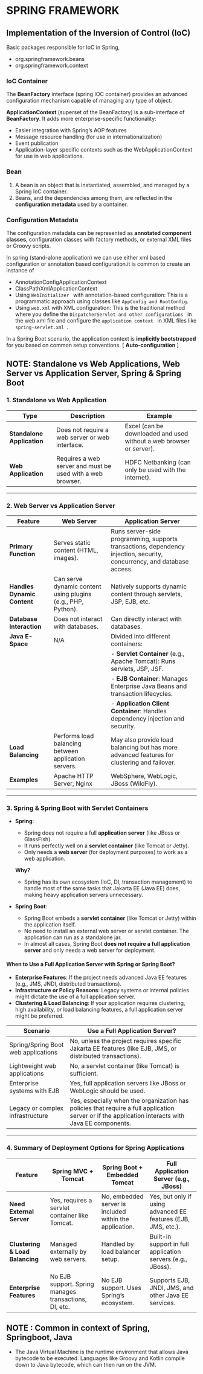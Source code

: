 # SPRING FRAMEWORK

## Implementation of the Inversion of Control (IoC)

Basic packages responsible for IoC in Spring, 
 * org.springframework.beans
 * org.springframework.context

### IoC Container

The **BeanFactory** interface (spring IOC container) provides an advanced configuration mechanism capable of managing any type of object.

**ApplicationContext** (superset of the BeanFactory) is a sub-interface of **BeanFactory**. It adds more enterprise-specific functionality:
  * Easier integration with Spring’s AOP features
  * Message resource handling (for use in internationalization)
  * Event publication
  * Application-layer specific contexts such as the WebApplicationContext for use in web applications.

### Bean

1. A bean is an object that is instantiated, assembled, and managed by a Spring IoC container.
2. Beans, and the dependencies among them, are reflected in the **configuration metadata** used by a container.

### Configuration Metadata

The configuration metadata can be represented as **annotated component classes**, configuration classes with factory methods, or external XML files or Groovy scripts.

In spring (stand-alone application) we can use either xml based configuration or annotation based configuration.it is common to create an instance of 
   * AnnotationConfigApplicationContext
   * ClassPathXmlApplicationContext
* Using  ``WebInitializer `` with annotation-based configuration: This is a programmatic approach using classes like `` AppConfig and RootConfig ``.
* Using `` web.xml `` with XML configuration: This is the traditional method where you define the  ``DispatcherServlet and other configurations `` in the web.xml file and configure the  ``application context `` in XML files like  ``spring-servlet.xml ``.

In a Spring Boot scenario, the application context is **implicitly bootstrapped** for you based on common setup conventions. [ **Auto-configuration** ]





## NOTE: Standalone vs Web Applications, Web Server vs Application Server, Spring & Spring Boot

### 1. Standalone vs Web Application

| **Type**               | **Description**                                                                                                                                          | **Example**                     |
|------------------------|----------------------------------------------------------------------------------------------------------------------------------------------------------|---------------------------------|
| **Standalone Application** | Does not require a web server or web interface.                                                                                                          | Excel (can be downloaded and used without a web browser or server). |
| **Web Application**     | Requires a web server and must be used with a web browser.                                                                                               | HDFC Netbanking (can only be used with the internet).                |

---

### 2. Web Server vs Application Server

| **Feature**                        | **Web Server**                                                   | **Application Server**                                                                                                      |
|------------------------------------|-------------------------------------------------------------------|-----------------------------------------------------------------------------------------------------------------------------|
| **Primary Function**               | Serves static content (HTML, images).                             | Runs server-side programming, supports transactions, dependency injection, security, concurrency, and database access.      |
| **Handles Dynamic Content**        | Can serve dynamic content using plugins (e.g., PHP, Python).      | Natively supports dynamic content through servlets, JSP, EJB, etc.                                                          |
| **Database Interaction**           | Does not interact with databases.                                 | Can directly interact with databases.                                                                                       |
| **Java E-Space**                   | N/A                                                               | Divided into different containers:                                                                                          |
|                                    |                                                                   | - **Servlet Container** (e.g., Apache Tomcat): Runs servlets, JSP, JSF.                                                     |
|                                    |                                                                   | - **EJB Container**: Manages Enterprise Java Beans and transaction lifecycles.                                               |
|                                    |                                                                   | - **Application Client Container**: Handles dependency injection and security.                                               |
| **Load Balancing**                 | Performs load balancing between application servers.              | May also provide load balancing but has more advanced features for clustering and failover.                                  |
| **Examples**                       | Apache HTTP Server, Nginx                                         | WebSphere, WebLogic, JBoss (WildFly).                                                                                        |

---

### 3. Spring & Spring Boot with Servlet Containers

- **Spring**:
  - Spring does not require a full **application server** (like JBoss or GlassFish).
  - It runs perfectly well on a **servlet container** (like Tomcat or Jetty).
  - Only needs a **web server** (for deployment purposes) to work as a web application.
  
  **Why?**
  - Spring has its own ecosystem (IoC, DI, transaction management) to handle most of the same tasks that Jakarta EE (Java EE) does, making heavy application servers unnecessary.

- **Spring Boot**:
  - Spring Boot embeds a **servlet container** (like Tomcat or Jetty) within the application itself.
  - No need to install an external web server or servlet container. The application can run as a standalone jar.
  - In almost all cases, Spring Boot **does not require a full application server** and only needs a web server for deployment.

#### When to Use a Full Application Server with Spring or Spring Boot?

- **Enterprise Features**: If the project needs advanced Java EE features (e.g., JMS, JNDI, distributed transactions).
- **Infrastructure or Policy Reasons**: Legacy systems or internal policies might dictate the use of a full application server.
- **Clustering & Load Balancing**: If your application requires clustering, high availability, or load balancing features, a full application server might be preferred.

| **Scenario**                        | **Use a Full Application Server?**                                                                                                            |
|-------------------------------------|-----------------------------------------------------------------------------------------------------------------------------------------------|
| Spring/Spring Boot web applications | No, unless the project requires specific Jakarta EE features (like EJB, JMS, or distributed transactions).                                     |
| Lightweight web applications        | No, a servlet container (like Tomcat) is sufficient.                                                                                           |
| Enterprise systems with EJB         | Yes, full application servers like JBoss or WebLogic should be used.                                                                           |
| Legacy or complex infrastructure    | Yes, especially when the organization has policies that require a full application server or if the application interacts with Java EE components. |

---

### 4. Summary of Deployment Options for Spring Applications

| **Feature**                        | **Spring MVC + Tomcat**                              | **Spring Boot + Embedded Tomcat**                      | **Full Application Server (e.g., JBoss)**                       |
|------------------------------------|-----------------------------------------------------|-------------------------------------------------------|----------------------------------------------------------------|
| **Need External Server**           | Yes, requires a servlet container like Tomcat.       | No, embedded server is included within the application. | Yes, but only if using advanced EE features (EJB, JMS, etc.).    |
| **Clustering & Load Balancing**    | Managed externally by web servers.                   | Handled by load balancer setup.                        | Built-in support in full application servers (e.g., JBoss).     |
| **Enterprise Features**            | No EJB support. Spring manages transactions, DI, etc.| No EJB support. Uses Spring’s ecosystem.               | Supports EJB, JNDI, JMS, and other Java EE services.             |


## NOTE : Common in context of Spring, Springboot, Java

* The Java Virtual Machine is the runtime environment that allows Java bytecode to be executed. Languages like Groovy and Kotlin compile down to Java bytecode, which can then run on the JVM.




